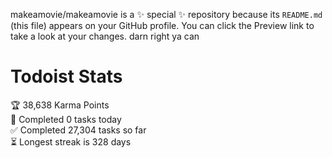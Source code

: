 makeamovie/makeamovie is a ✨ special ✨ repository because its `README.md` (this file) appears on your GitHub profile.
You can click the Preview link to take a look at your changes. darn right ya can

# Todoist Stats

<!-- TODO-IST:START -->
🏆  38,638 Karma Points           
🌸  Completed 0 tasks today           
✅  Completed 27,304 tasks so far           
⏳  Longest streak is 328 days
<!-- TODO-IST:END -->